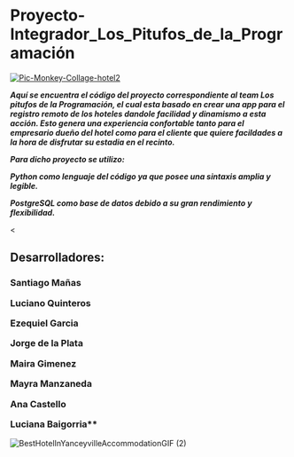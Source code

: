 # Proyecto-Integrador_Los_Pitufos_de_la_Programación

<a href='https://postimg.cc/p5ZVZVNb' target='_blank'><img src='https://i.postimg.cc/V5ySz5D6/Pic-Monkey-Collage-hotel2.jpg' border='0' alt='Pic-Monkey-Collage-hotel2'/></a>




***Aquí se encuentra el código del proyecto correspondiente al team Los pitufos de la Programación, el cual esta basado en crear una app para el registro remoto de los hoteles dandole facilidad y dinamismo a esta acción.
Esto genera una experiencia confortable tanto para el empresario dueño del hotel como para el cliente que quiere facildades a la hora de disfrutar su estadia en el recinto.***


***Para dicho proyecto se utilizo:***

***Python como lenguaje del código ya que posee una sintaxis amplia y legible.***

***PostgreSQL como base de datos debido a su gran rendimiento y flexibilidad.***



 <<h2>Desarrolladores: </h2> 

<h3>
 
Santiago Mañas

Luciano Quinteros

Ezequiel Garcia

Jorge de la Plata

Maira Gimenez

Mayra Manzaneda

Ana Castello

Luciana Baigorria** </h3>



   ![BestHotelInYanceyvilleAccommodationGIF (2)](https://github.com/CodeSystem2022/Proyecto-Integrador_Los_Pitufos_de_la_Programaci-n/assets/92487756/b95f54ad-4701-4bdb-ba4d-cc30fa1265c9)

